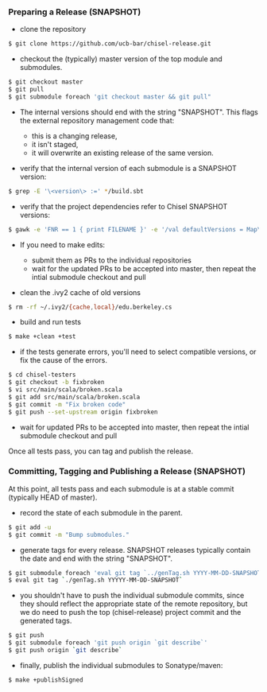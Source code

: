 ### Preparing a Release (SNAPSHOT)
- clone the repository
```bash
$ git clone https://github.com/ucb-bar/chisel-release.git
```
- checkout the (typically) master version of the top module and submodules.
```bash
$ git checkout master
$ git pull
$ git submodule foreach 'git checkout master && git pull"
```
- The internal versions should end with the string "SNAPSHOT". This flags the external repository management code that:
  - this is a changing release,
  - it isn't staged,
  - it will overwrite an existing release of the same version.

- verify that the internal version of each submodule is a SNAPSHOT version:
```bash
$ grep -E '\<version\> :=' */build.sbt
```
- verify that the project dependencies refer to Chisel SNAPSHOT versions:
```bash
$ gawk -e 'FNR == 1 { print FILENAME }' -e '/val defaultVersions = Map\(/,/\)/' */build.sbt
```

- If you need to make edits:
  - submit them as PRs to the individual repositories
  - wait for the updated PRs to be accepted into master, then repeat the intial submodule checkout and pull

- clean the .ivy2 cache of old versions
```bash
$ rm -rf ~/.ivy2/{cache,local}/edu.berkeley.cs
```

- build and run tests
```bash
$ make +clean +test
```
- if the tests generate errors, you'll need to select compatible versions, or fix the cause of the errors.
```bash
$ cd chisel-testers
$ git checkout -b fixbroken
$ vi src/main/scala/broken.scala
$ git add src/main/scala/broken.scala
$ git commit -m "Fix broken code"
$ git push --set-upstream origin fixbroken
```
- wait for updated PRs to be accepted into master, then repeat the intial submodule checkout and pull

Once all tests pass, you can tag and publish the release.

### Committing, Tagging and Publishing a Release (SNAPSHOT)
At this point, all tests pass and each submodule is at a stable commit (typically HEAD of master).
- record the state of each submodule in the parent.
```bash
$ git add -u
$ git commit -m "Bump submodules."
```

- generate tags for every release. SNAPSHOT releases typically contain the date and end with the string "SNAPSHOT".
```bash
$ git submodule foreach 'eval git tag `../genTag.sh YYYY-MM-DD-SNAPSHOT`'
$ eval git tag `./genTag.sh YYYYY-MM-DD-SNAPSHOT`
```

- you shouldn't have to push the individual submodule commits, since they should reflect the appropriate state of the remote repository, but we do need to push the top (chisel-release) project commit and the generated tags.
```bash
$ git push
$ git submodule foreach 'git push origin `git describe`'
$ git push origin `git describe`
```
- finally, publish the individual submodules to Sonatype/maven:
```bash
$ make +publishSigned
```
